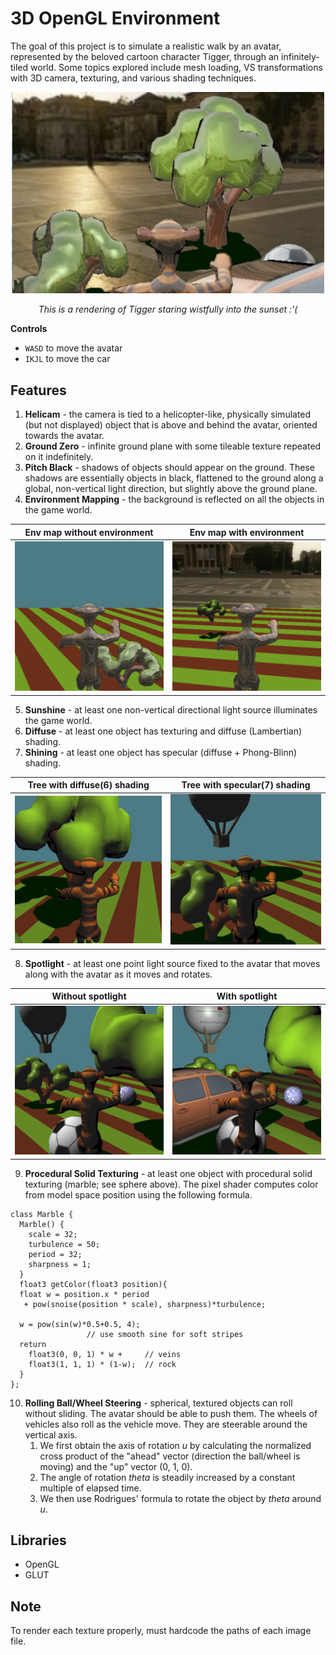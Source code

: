 # 3D OpenGL Environment

The goal of this project is to simulate a realistic walk by an avatar, represented by the beloved cartoon character Tigger, through an infinitely-tiled world. Some topics explored include mesh loading, VS transformations with 3D camera, texturing, and various shading techniques. 

<p align="center"><img src="https://github.com/eutopi/3D-OpenGL-Environment/blob/master/Screenshots/banner.png" alt="drawing" width="500"/></p>
<p align="center"><i>This is a rendering of Tigger staring wistfully into the sunset :'( </i></p>

**Controls**
- `WASD` to move the avatar
- `IKJL` to move the car

## Features
1. **Helicam** - the camera is tied to a helicopter-like, physically simulated (but not displayed) object that is above and behind the avatar, oriented towards the avatar. 
2. **Ground Zero** - infinite ground plane with some tileable texture repeated on it indefinitely.
3. **Pitch Black** - shadows of objects should appear on the ground. These shadows are essentially objects in black, flattened to the ground along a global, non-vertical light direction, but slightly above the ground plane.
4. **Environment Mapping** - the background is reflected on all the objects in the game world.

Env map without environment | Env map with environment |
------------ | ------------- | 
<img src="https://github.com/eutopi/3D-OpenGL-Environment/blob/master/Screenshots/1.png" alt="drawing" width="400"/> | <img src="https://github.com/eutopi/3D-OpenGL-Environment/blob/master/Screenshots/2.png" alt="drawing" width="400"/>

5. **Sunshine** - at least one non-vertical directional light source illuminates the game world.
6. **Diffuse** - at least one object has texturing and diffuse (Lambertian) shading.
7. **Shining** - at least one object has specular (diffuse + Phong-Blinn) shading.

Tree with diffuse(6) shading | Tree with specular(7) shading  |
------------ | ------------- | 
<img src="https://github.com/eutopi/3D-OpenGL-Environment/blob/master/Screenshots/3.png" alt="drawing" width="400"/> | <img src="https://github.com/eutopi/3D-OpenGL-Environment/blob/master/Screenshots/4.png" alt="drawing" width="400"/>

8. **Spotlight** - at least one point light source fixed to the avatar that moves along with the avatar as it moves and rotates.

Without spotlight | With spotlight  |
------------ | ------------- | 
<img src="https://github.com/eutopi/3D-OpenGL-Environment/blob/master/Screenshots/5.png" alt="drawing" width="400"/> | <img src="https://github.com/eutopi/3D-OpenGL-Environment/blob/master/Screenshots/6.png" alt="drawing" width="400"/>

9. **Procedural Solid Texturing** - at least one object with procedural solid texturing (marble; see sphere above). The pixel shader computes color from model space position using the following formula.
```
class Marble {
  Marble() {
    scale = 32;
    turbulence = 50;
    period = 32;
    sharpness = 1;
  }
  float3 getColor(float3 position){
  float w = position.x * period 
   + pow(snoise(position * scale), sharpness)*turbulence;

  w = pow(sin(w)*0.5+0.5, 4);
                 // use smooth sine for soft stripes
  return
    float3(0, 0, 1) * w +     // veins
    float3(1, 1, 1) * (1-w);  // rock
  }
};

```

10. **Rolling Ball/Wheel Steering** - spherical, textured objects can roll without sliding. The avatar should be able to push them. The wheels of vehicles also roll as the vehicle move. They are steerable around the vertical axis.
    1. We first obtain the axis of rotation *u* by calculating the normalized cross product of the "ahead" vector (direction the ball/wheel is moving) and the "up" vector (0, 1, 0).
    2. The angle of rotation *theta* is steadily increased by a constant multiple of elapsed time.
    3. We then use Rodrigues' formula to rotate the object by *theta* around *u*.

## Libraries
- OpenGL
- GLUT

## Note
To render each texture properly, must hardcode the paths of each image file.
